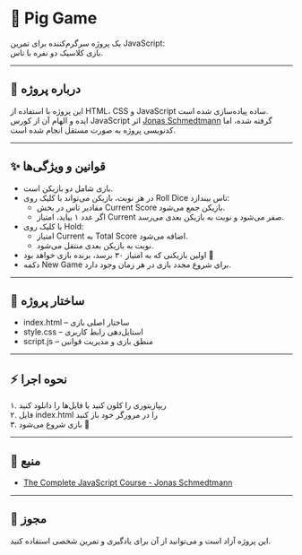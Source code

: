 # 🎲 Pig Game

یک پروژه سرگرم‌کننده برای تمرین JavaScript:  
بازی کلاسیک دو نفره با تاس.

---

## 🚀 درباره پروژه

این پروژه با استفاده از HTML، CSS و JavaScript ساده پیاده‌سازی شده است.  
ایده و الهام آن از کورس JavaScript اثر [Jonas Schmedtmann](https://www.udemy.com/course/the-complete-javascript-course/) گرفته شده، اما کدنویسی پروژه به صورت مستقل انجام شده است.

---

## ✨ قوانین و ویژگی‌ها

- بازی شامل دو بازیکن است.
- در هر نوبت، بازیکن می‌تواند با کلیک روی Roll Dice تاس بیندازد:
  - مقادیر تاس در بخش Current Score بازیکن جمع می‌شود.
  - اگر عدد ۱ بیاید، امتیاز Current صفر می‌شود و نوبت به بازیکن بعدی می‌رسد.
- با کلیک روی Hold:
  - امتیاز Current به Total Score اضافه می‌شود.
  - نوبت به بازیکن بعدی منتقل می‌شود.
- اولین بازیکنی که به امتیاز ۳۰ برسد، برنده بازی خواهد بود 🎉
- دکمه New Game برای شروع مجدد بازی در هر زمان وجود دارد.

---

## 📂 ساختار پروژه

- index.html – ساختار اصلی بازی
- style.css – استایل‌دهی رابط کاربری
- script.js – منطق بازی و مدیریت قوانین

---

## ⚡️ نحوه اجرا

۱. ریپازیتوری را کلون کنید یا فایل‌ها را دانلود کنید  
۲. فایل index.html را در مرورگر خود باز کنید  
۳. بازی شروع می‌شود 🎲

---

## 📖 منبع

- [The Complete JavaScript Course - Jonas Schmedtmann](https://www.udemy.com/course/the-complete-javascript-course/)

---

## 📝 مجوز

این پروژه آزاد است و می‌توانید از آن برای یادگیری و تمرین شخصی استفاده کنید.
